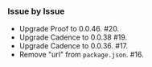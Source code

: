 ### Issue by Issue

 * Upgrade Proof to 0.0.46. #20.
 * Upgrade Cadence to 0.0.38 #19.
 * Upgrade Cadence to 0.0.36. #17.
 * Remove "url" from `package.json`. #16.
